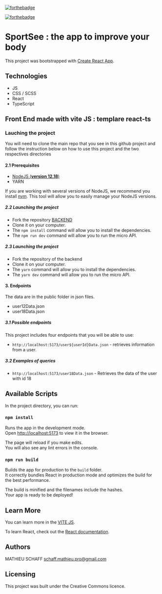 [![forthebadge](https://forthebadge.com/images/badges/uses-css.svg)](https://forthebadge.com)

[![forthebadge](https://forthebadge.com/images/badges/made-with-typescript.svg)](https://forthebadge.com)

# SportSee : the app to improve your body

This project was bootstrapped with [Create React App](https://github.com/facebook/create-react-app).

## Technologies

- JS
- CSS / SCSS
- React
- TypeScript

## Front End made with vite JS : templare react-ts

### Lauching the project

You will need to clone the main repo that you see in this github project and follow the instruction below on how to use this project and the two respectives directories

#### 2.1 Prerequisites

- [NodeJS (**version 12.18**)](https://nodejs.org/en/)
- YARN

If you are working with several versions of NodeJS, we recommend you install [nvm](https://github.com/nvm-sh/nvm). This tool will allow you to easily manage your NodeJS versions.

##### 2.2 Launching the project

- Fork the repository [BACKEND](https://github.com/OpenClassrooms-Student-Center/P9-front-end-dashboard)
- Clone it on your computer.
- The `npm install` command will allow you to install the dependencies.
- The `npm run dev` command will allow you to run the micro API.

##### 2.3 Launching the project

- Fork the repository of the backend
- Clone it on your computer.
- The `yarn` command will allow you to install the dependencies.
- The `yarn dev` command will allow you to run the micro API.

#### 3. Endpoints

The data are in the public folder in json files.

- user12Data.json
- user18Data.json

##### 3.1 Possible endpoints

This project includes four endpoints that you will be able to use:

- `http://localhost:5173/user${userId}Data.json` - retrieves information from a user.

##### 3.2 Examples of queries

- `http://localhost:5173/user18Data.json` - Retrieves the data of the user with id 18

## Available Scripts

In the project directory, you can run:

### `npm install`

Runs the app in the development mode.\
Open [http://localhost:5173](http://localhost:5173) to view it in the browser.

The page will reload if you make edits.\
You will also see any lint errors in the console.

### `npm run build`

Builds the app for production to the `build` folder.\
It correctly bundles React in production mode and optimizes the build for the best performance.

The build is minified and the filenames include the hashes.\
Your app is ready to be deployed!

## Learn More

You can learn more in the [VITE JS](https://vitejs.dev/guide/#browser-support).

To learn React, check out the [React documentation](https://reactjs.org/).

## Authors

MATHIEU SCHAFF schaff.mathieu.pro@gmail.com

## Licensing

This project was built under the Creative Commons licence.
